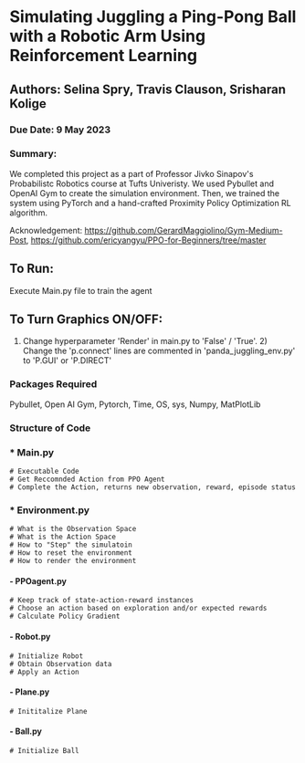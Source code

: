 # Simulating Juggling a Ping-Pong Ball with a Robotic Arm Using Reinforcement Learning
## Authors: Selina Spry, Travis Clauson, Srisharan Kolige
### Due Date: 9 May 2023

### Summary:

We completed this project as a part of Professor Jivko Sinapov's Probabilistc Robotics course at Tufts Univeristy. We used Pybullet and OpenAI Gym to create the simulation environment. Then, we trained the system using PyTorch and a hand-crafted Proximity Policy Optimization RL algorithm.  

Acknowledgement: https://github.com/GerardMaggiolino/Gym-Medium-Post, https://github.com/ericyangyu/PPO-for-Beginners/tree/master

## To Run:
Execute Main.py file to train the agent

## To Turn Graphics ON/OFF:
1) Change hyperparameter 'Render' in main.py to 'False' / 'True'.  2) Change the 'p.connect' lines are commented in 'panda_juggling_env.py' to 'P.GUI' or 'P.DIRECT'

### Packages Required

Pybullet,
Open AI Gym,
Pytorch,
Time,
OS,
sys,
Numpy,
MatPlotLib


### Structure of Code

### * Main.py
    # Executable Code
    # Get Reccomnded Action from PPO Agent
    # Complete the Action, returns new observation, reward, episode status
    
### * Environment.py
    # What is the Observation Space
    # What is the Action Space
    # How to "Step" the simulatoin
    # How to reset the environment
    # How to render the environment

  ####   - PPOagent.py
    # Keep track of state-action-reward instances
    # Choose an action based on exploration and/or expected rewards
    # Calculate Policy Gradient
    
  ####   - Robot.py
    # Initialize Robot
    # Obtain Observation data
    # Apply an Action
 
  ####   - Plane.py
    # Inititalize Plane

  ####   - Ball.py
    # Initialize Ball
  
